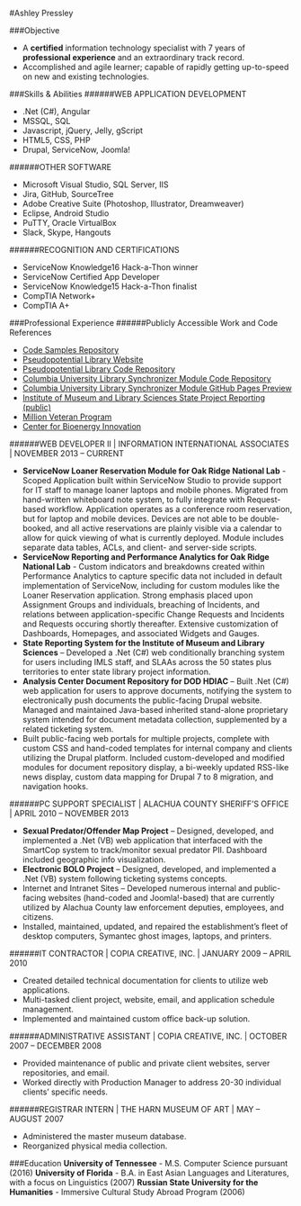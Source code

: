#Ashley Pressley

###Objective
- A **certified** information technology specialist with 7 years of **professional experience** and an
extraordinary track record.
- Accomplished and agile learner; capable of rapidly getting up-to-speed on new and existing technologies.

###Skills & Abilities
######WEB APPLICATION DEVELOPMENT
- .Net (C#), Angular
- MSSQL, SQL
- Javascript, jQuery, Jelly, gScript
- HTML5, CSS, PHP
- Drupal, ServiceNow, Joomla!

######OTHER SOFTWARE
- Microsoft Visual Studio, SQL Server, IIS
- Jira, GitHub, SourceTree
- Adobe Creative Suite (Photoshop, Illustrator, Dreamweaver)
- Eclipse, Android Studio
- PuTTY, Oracle VirtualBox
- Slack, Skype, Hangouts

######RECOGNITION AND CERTIFICATIONS
- ServiceNow Knowledge16 Hack-a-Thon winner
- ServiceNow Certified App Developer
- ServiceNow Knowledge15 Hack-a-Thon finalist
- CompTIA Network+
- CompTIA A+

###Professional Experience
######Publicly Accessible Work and Code References
- [Code Samples Repository](https://github.com/sanluyene/code-samples )
- [Pseudopotential Library Website](https://pseudopotentiallibrary.org/) 
- [Pseudopotential Library Code Repository](https://github.com/QMCPACK/pseudopotentiallibrary )
- [Columbia University Library Synchronizer Module Code Repository](https://github.com/cul/synchronizer-module )
- [Columbia University Library Synchronizer Module GitHub Pages Preview](https://cul.github.io/synchronizer-module/)
- [Institute of Museum and Library Sciences State Project Reporting (public)](https://imls-spr.imls.gov/Public/Projects) 
- [Million Veteran Program](https://va.ornl.gov/)
- [Center for Bioenergy Innovation](https://cbi.ornl.gov/)

######WEB DEVELOPER II | INFORMATION INTERNATIONAL ASSOCIATES | NOVEMBER 2013 – CURRENT
- **ServiceNow Loaner Reservation Module for Oak Ridge National Lab** - Scoped Application built within ServiceNow Studio to provide support for IT staff to manage loaner laptops and mobile phones. Migrated from hand-written whiteboard note system, to fully integrate with Request-based workflow. Application operates as a conference room reservation, but for laptop and mobile devices. Devices are not able to be double-booked, and all active reservations are plainly visible via a calendar to allow for quick viewing of what is currently deployed. Module includes separate data tables, ACLs, and client- and server-side scripts.
- **ServiceNow Reporting and Performance Analytics for Oak Ridge National Lab** - Custom indicators and breakdowns created within Performance Analytics to capture specific data not included in default implementation of ServiceNow, including for custom modules like the Loaner Reservation application. Strong emphasis placed upon Assignment Groups and individuals, breaching of Incidents, and relations between application-specific Change Requests and Incidents and Requests occuring shortly thereafter. Extensive customization of Dashboards, Homepages, and associated Widgets and Gauges.
- **State Reporting System for the Institute of Museum and Library Sciences** – Developed a .Net (C#) web
conditionally branching system for users including IMLS staff, and SLAAs across the 50 states plus
territories to enter state library project information.
- **Analysis Center Document Repository for DOD HDIAC** – Built .Net (C#) web application for users to
approve documents, notifying the system to electronically push documents the public-facing Drupal
website. Managed and maintained Java-based inherited stand-alone proprietary system intended for
document metadata collection, supplemented by a related ticketing system.
- Built public-facing web portals for multiple projects, complete with custom CSS and hand-coded templates for internal company and clients utilizing the Drupal platform. Included custom-developed and modified modules for document repository display, a bi-weekly updated RSS-like news display, custom data mapping for Drupal 7 to 8 migration, and navigation hooks.

######PC SUPPORT SPECIALIST | ALACHUA COUNTY SHERIFF’S OFFICE | APRIL 2010 – NOVEMBER 2013
- **Sexual Predator/Offender Map Project** – Designed, developed, and implemented a .Net (VB) web
application that interfaced with the SmartCop system to track/monitor sexual predator PII. Dashboard
included geographic info visualization.
- **Electronic BOLO Project** – Designed, developed, and implemented a .Net (VB) system following ticketing
systems concepts.
- Internet and Intranet Sites – Developed numerous internal and public-facing websites (hand-coded and
Joomla!-based) that are currently utilized by Alachua County law enforcement deputies, employees, and
citizens.
- Installed, maintained, updated, and repaired the establishment’s fleet of desktop computers, Symantec
ghost images, laptops, and printers.

######IT CONTRACTOR | COPIA CREATIVE, INC. | JANUARY 2009 – APRIL 2010
- Created detailed technical documentation for clients to utilize web applications.
- Multi-tasked client project, website, email, and application schedule management.
- Implemented and maintained custom office back-up solution.

######ADMINISTRATIVE ASSISTANT | COPIA CREATIVE, INC. | OCTOBER 2007 – DECEMBER 2008
- Provided maintenance of public and private client websites, server repositories, and email.
- Worked directly with Production Manager to address 20-30 individual clients’ specific needs.

######REGISTRAR INTERN | THE HARN MUSEUM OF ART | MAY – AUGUST 2007
- Administered the master museum database.
- Reorganized physical media collection.

###Education
**University of Tennessee** - M.S. Computer Science pursuant (2016)
**University of Florida** - B.A. in East Asian Languages and Literatures, with a focus on Linguistics (2007)
**Russian State University for the Humanities** - Immersive Cultural Study Abroad Program (2006)
